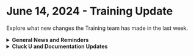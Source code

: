 # June 14, 2024 - Training Update

Explore what new changes the Training team has made in the last week.

<details>

<summary><strong>General News and Reminders</strong></summary>

* **SHOUT OUT** to Jim, Wali, Alfredo, Austin, Paul, Andre, Andy, and Greg for successfully taking our [Broken link](broken-reference "mention") Exam, and collecting your prestigious **Certified Rewster** badge in Discord. &#x20;
* **REMINDER**: [Sign up for the Office Hours](https://calendly.com/cluck-u/office-hours?) and the[ ROC AMA](https://calendly.com/cluck-u/roc-ama) to work through any questions you have during and after training!
* **FLOW REMINDER**: The Week of June 17th, the 200s Live Trainings, Fast Track Onboardings, Office Hours, and the ROC AMA will be paused. However, Clea's got your back with some 100 series Training!&#x20;

![](<../../../.gitbook/assets/Clea (5).png>)

* Join us in our [Cluck-U Discord channel](https://discord.com/channels/936789089703845988/1121465945295167588) if you have any questions, comments, or concerns!

</details>

<details>

<summary><strong>Cluck U and Documentation Updates</strong></summary>

**What's New at Cluck University?**

* We'd love to get your feedback on our Training and Documentation! [Please fill out this form to let us know how we can improve](https://app.sli.do/event/m8C3AjPUnuDgpkVDmPsQL3)!
* As a reminder, you can make training and documentation requests at [https://rewst.canny.io/](https://rewst.canny.io/)
* Reminder that Rewst 200 videos for [201 - 203 are available here](broken-reference)!
* [Broken link](broken-reference "mention") page has been added with a link to sign-up and references on the [contact-resources.md](../../../support/contact-resources.md "mention") and [roc-support](../../../support/roc-support/ "mention") pages.

**New & Updated Pages:**

* [june-7-2024-discover-the-lessons-your-workflows-are-trying-to-teach-you.md](../../roc-open-mics/rewst-open-mics-north-america/2024-roc-open-mics/june-7-2024-discover-the-lessons-your-workflows-are-trying-to-teach-you.md "mention") page added
* [agent-smith-configuration-overview.md](../../../documentation/agent-smith/agent-smith-configuration-overview.md "mention") page has updated steps
* [Broken link](broken-reference "mention") page has been updated with List Integrations for Organization information
* [Broken link](broken-reference "mention") page has been re-worked with the latest information
* [document-m365-environment-setup.md](../../../prebuilt-automations/existing-crate-documentation/document-m365-environment-setup.md "mention") page has been updated with Hudu information

</details>

